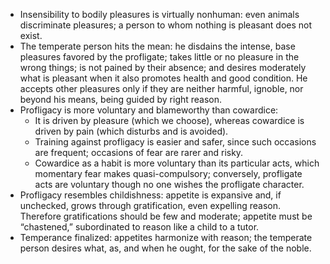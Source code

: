 - Insensibility to bodily pleasures is virtually nonhuman: even animals discriminate pleasures; a person to whom nothing is pleasant does not exist.
- The temperate person hits the mean: he disdains the intense, base pleasures favored by the profligate; takes little or no pleasure in the wrong things; is not pained by their absence; and desires moderately what is pleasant when it also promotes health and good condition. He accepts other pleasures only if they are neither harmful, ignoble, nor beyond his means, being guided by right reason.
- Profligacy is more voluntary and blameworthy than cowardice:
  - It is driven by pleasure (which we choose), whereas cowardice is driven by pain (which disturbs and is avoided).
  - Training against profligacy is easier and safer, since such occasions are frequent; occasions of fear are rarer and risky.
  - Cowardice as a habit is more voluntary than its particular acts, which momentary fear makes quasi-compulsory; conversely, profligate acts are voluntary though no one wishes the profligate character.
- Profligacy resembles childishness: appetite is expansive and, if unchecked, grows through gratification, even expelling reason. Therefore gratifications should be few and moderate; appetite must be “chastened,” subordinated to reason like a child to a tutor.
- Temperance finalized: appetites harmonize with reason; the temperate person desires what, as, and when he ought, for the sake of the noble.